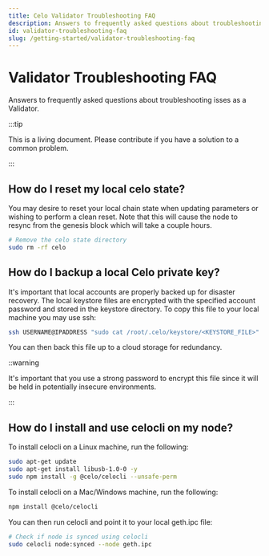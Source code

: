 ```yaml
---
title: Celo Validator Troubleshooting FAQ
description: Answers to frequently asked questions about troubleshooting isses as a Validator.
id: validator-troubleshooting-faq
slug: /getting-started/validator-troubleshooting-faq
---
```


# Validator Troubleshooting FAQ

Answers to frequently asked questions about troubleshooting isses as a Validator.


:::tip

This is a living document. Please contribute if you have a solution to a common problem.

:::
## How do I reset my local celo state?

You may desire to reset your local chain state when updating parameters or wishing to perform a clean reset. Note that this will cause the node to resync from the genesis block which will take a couple hours.

```bash
# Remove the celo state directory
sudo rm -rf celo
```

## How do I backup a local Celo private key?

It's important that local accounts are properly backed up for disaster recovery. The local keystore files are encrypted with the specified account password and stored in the keystore directory. To copy this file to your local machine you may use ssh:

```bash
ssh USERNAME@IPADDRESS "sudo cat /root/.celo/keystore/<KEYSTORE_FILE>" > ./nodeIdentity
```

You can then back this file up to a cloud storage for redundancy.

::warning

It's important that you use a strong password to encrypt this file since it will be held in potentially insecure environments.

:::

## How do I install and use celocli on my node?

To install celocli on a Linux machine, run the following:

```bash
sudo apt-get update
sudo apt-get install libusb-1.0-0 -y
sudo npm install -g @celo/celocli --unsafe-perm
```

To install celocli on a Mac/Windows machine, run the following:

```bash
npm install @celo/celocli
```

You can then run celocli and point it to your local geth.ipc file:

```bash
# Check if node is synced using celocli
sudo celocli node:synced --node geth.ipc
```
